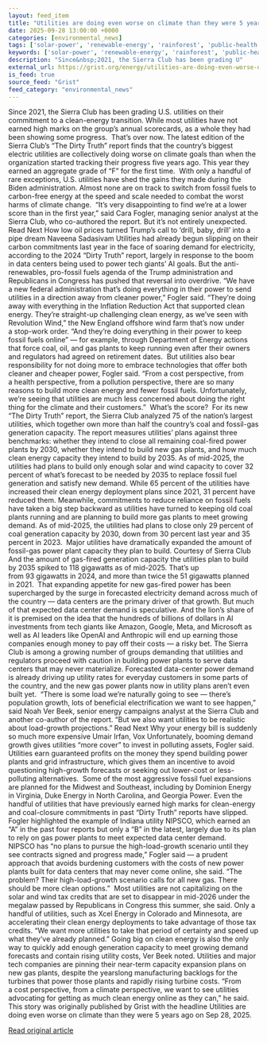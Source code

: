 ```yaml
---
layout: feed_item
title: "Utilities are doing even worse on climate than they were 5 years ago"
date: 2025-09-28 13:00:00 +0000
categories: [environmental_news]
tags: ['solar-power', 'renewable-energy', 'rainforest', 'public-health', 'fossil-fuels', 'emissions', 'amazon', 'wind-power', 'year-2024', 'climate-health']
keywords: ['solar-power', 'renewable-energy', 'rainforest', 'public-health', 'fossil-fuels', 'doing', 'even', 'utilities']
description: "Since&nbsp;2021, the Sierra Club has been grading U"
external_url: https://grist.org/energy/utilities-are-doing-even-worse-on-climate-than-they-were-five-years-ago/
is_feed: true
source_feed: "Grist"
feed_category: "environmental_news"
---
```


Since&nbsp;2021, the Sierra Club has been grading U.S. utilities on their commitment to a&nbsp;clean-energy transition. While most utilities have not earned high marks on the group’s annual scorecards, as a&nbsp;whole they had been showing some progress.&nbsp; That’s over now. The latest edition of the Sierra Club’s&nbsp;​“The Dirty Truth” report&nbsp;finds that the country’s biggest electric utilities are collectively doing worse on climate goals than when the organization started tracking their progress five years ago. This year they earned an aggregate grade of&nbsp;​“F” for the first&nbsp;time.&nbsp; With only a&nbsp;handful of rare exceptions, U.S. utilities have shed the gains they made during the Biden administration. Almost none are on track to switch from fossil fuels to carbon-free energy at the speed and scale needed to combat the worst harms of climate change.&nbsp; “It’s very disappointing to find we’re at a lower score than in the first year,” said Cara Fogler, managing senior analyst at the Sierra Club, who co-authored the report. But it’s not entirely unexpected. Read Next How low oil prices turned Trump&#8217;s call to &#8216;drill, baby, drill&#8217; into a pipe dream Naveena Sadasivam Utilities had already begun slipping on their carbon commitments last year in the face of soaring demand for electricity, according to the 2024 ​“Dirty Truth” report, largely in response to the boom in data centers being used to power tech giants’ AI goals. But the anti-renewables, pro-fossil fuels agenda of the Trump administration and Republicans in Congress has pushed that reversal into overdrive. “We have a&nbsp;new federal administration that’s doing everything in their power to send utilities in a&nbsp;direction away from cleaner power,” Fogler said.&nbsp;​“They’re doing away with everything in the Inflation Reduction Act that supported clean energy. They’re straight-up challenging clean energy, as we’ve seen with Revolution Wind,” the New England offshore wind farm that’s&nbsp;now under a&nbsp;stop-work order.&nbsp;​“And they’re doing everything in their power to keep fossil fuels online” — for example, through Department of Energy actions that&nbsp;force coal, oil, and gas plants to keep running&nbsp;even after their owners and regulators had agreed on retirement dates.&nbsp; But utilities also bear responsibility for not doing more to embrace technologies that offer both cleaner and cheaper power, Fogler said.&nbsp;​“From a&nbsp;cost perspective, from a&nbsp;health perspective, from a&nbsp;pollution perspective, there are so many reasons to build more clean energy and fewer fossil fuels. Unfortunately, we’re seeing that utilities are much less concerned about doing the right thing for the climate and their customers.”&nbsp; What’s the&nbsp;score?&nbsp; For its new ​“The Dirty Truth” report, the Sierra Club analyzed 75 of the nation’s largest utilities, which together own more than half the country’s coal and fossil-gas generation capacity. The report measures utilities’ plans against three benchmarks: whether they intend to close all remaining coal-fired power plants by 2030, whether they intend to build new gas plants, and how much clean energy capacity they intend to build by 2035. As of mid-2025, the utilities had plans to build only enough solar and wind capacity to cover 32 percent of what’s forecast to be needed by 2035 to replace fossil fuel generation and satisfy new demand. While 65 percent of the utilities have increased their clean energy deployment plans since 2021, 31 percent have reduced them. Meanwhile, commitments to reduce reliance on fossil fuels have taken a&nbsp;big step backward as utilities have turned to keeping old coal plants running and are planning to build more gas plants to meet growing demand. As of mid-2025, the utilities had plans to close only&nbsp;29 percent of coal generation capacity by&nbsp;2030, down from&nbsp;30 percent last year and&nbsp;35 percent in&nbsp;2023.&nbsp; Major utilities have dramatically expanded the amount of fossil-gas power plant capacity they plan to build. Courtesy of Sierra Club And the amount of gas-fired generation capacity the utilities plan to build by&nbsp;2035&nbsp;spiked to&nbsp;118&nbsp;gigawatts as of mid-2025. That’s up from&nbsp;93&nbsp;gigawatts in&nbsp;2024, and more than twice the&nbsp;51&nbsp;gigawatts planned in&nbsp;2021.&nbsp; That expanding appetite for new gas-fired power has been supercharged by the surge in forecasted electricity demand across much of the country — data centers are the primary driver of that growth. But much of that expected data center demand is speculative. And the lion’s share of it is premised on the idea that the hundreds of billions of dollars in AI investments from tech giants like Amazon, Google, Meta, and Microsoft as well as AI leaders like OpenAI and Anthropic will end up earning those companies enough money to pay off their costs — a risky bet. The Sierra Club is among a&nbsp;growing number of groups demanding that&nbsp;utilities and regulators proceed with caution&nbsp;in building power plants to serve data centers that may never materialize. Forecasted data-center power demand is already driving up utility rates for everyday customers in some parts of the country, and the new gas power plants now in utility plans aren’t even built&nbsp;yet.&nbsp; “There is some load we’re naturally going to see — there’s population growth, lots of beneficial electrification we want to see happen,” said Noah Ver Beek, senior energy campaigns analyst at the Sierra Club and another co-author of the report. ​“But we also want utilities to be realistic about load-growth projections.” Read Next Why your energy bill is suddenly so much more expensive Umair Irfan, Vox Unfortunately, booming demand growth gives utilities&nbsp;​“more cover” to invest in polluting assets, Fogler said. Utilities earn guaranteed profits on the money they spend building power plants and grid infrastructure, which gives them an incentive to avoid questioning high-growth forecasts or seeking out lower-cost or less-polluting alternatives.&nbsp; Some of the most aggressive fossil fuel expansions are planned for the Midwest and Southeast, including by&nbsp;Dominion Energy in Virginia,&nbsp;Duke Energy in North Carolina, and&nbsp;Georgia Power. Even the handful of utilities that have previously earned high marks for clean-energy and coal-closure commitments in past ​“Dirty Truth” reports have slipped. Fogler highlighted the example of Indiana utility NIPSCO, which earned an ​“A” in the past four reports but only a ​“B” in the latest, largely due to its plan to rely on gas power plants to meet expected data center demand. NIPSCO&nbsp;has&nbsp;​“no plans to pursue the high-load-growth scenario until they see contracts signed and progress made,” Fogler said — a&nbsp;prudent approach that avoids burdening customers with the costs of new power plants built for data centers that may never come online, she said.&nbsp;​“The problem? Their high-load-growth scenario calls for all new gas. There should be more clean options.”&nbsp; Most utilities are not capitalizing on the solar and wind tax credits that are set to disappear in mid-2026 under the megalaw passed by Republicans in Congress this summer, she said. Only a handful of utilities, such as Xcel Energy in Colorado and Minnesota, are accelerating their clean energy deployments to take advantage of those tax credits. ​“We want more utilities to take that period of certainty and speed up what they’ve already planned.” Going big on clean energy is also the only way to quickly add enough generation capacity to meet growing demand forecasts and contain rising utility costs, Ver Beek noted. Utilities and major tech companies are&nbsp;pinning their near-term capacity expansion plans&nbsp;on new gas plants, despite the&nbsp;yearslong manufacturing backlogs&nbsp;for the turbines that power those plants and&nbsp;rapidly rising turbine costs. “From a&nbsp;cost perspective, from a&nbsp;climate perspective, we want to see utilities advocating for getting as much clean energy online as they can,” he&nbsp;said.&nbsp; This story was originally published by Grist with the headline Utilities are doing even worse on climate than they were 5 years ago on Sep 28, 2025.

[Read original article](https://grist.org/energy/utilities-are-doing-even-worse-on-climate-than-they-were-five-years-ago/)
